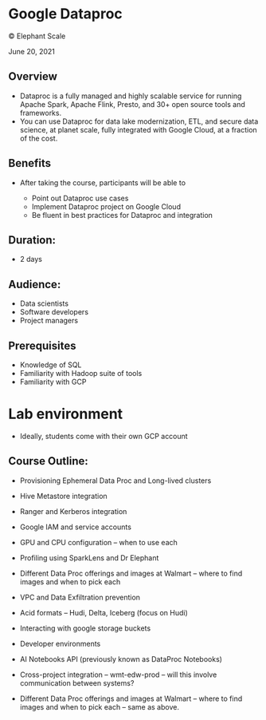 # Google Dataproc
© Elephant Scale

June 20, 2021

## Overview

* Dataproc is a fully managed and highly scalable service for running Apache Spark, Apache Flink, Presto, and 30+ open source tools and frameworks. 
* You can use Dataproc for data lake modernization, ETL, and secure data science, at planet scale, fully integrated with Google Cloud, at a fraction of the cost.

## Benefits

* After taking the course, participants will be able to

  - Point out Dataproc use cases
  - Implement Dataproc project on Google Cloud
  - Be fluent in best practices for Dataproc and integration

## Duration:

* 2 days

## Audience:
* Data scientists
* Software developers
* Project managers

## Prerequisites

* Knowledge of SQL
* Familiarity with Hadoop suite of tools  
* Familiarity with GCP

# Lab environment

* Ideally, students come with their own GCP account

## Course Outline:

* Provisioning Ephemeral Data Proc and Long-lived clusters
* Hive Metastore integration
* Ranger and Kerberos integration
* Google IAM and service accounts
* GPU and CPU configuration – when to use each
* Profiling using SparkLens and Dr Elephant
* Different Data Proc offerings and images at Walmart – where to find images and when to pick each
* VPC and Data Exfiltration prevention
* Acid formats – Hudi, Delta, Iceberg (focus on Hudi)
* Interacting with google storage buckets
* Developer environments
* AI Notebooks API (previously known as DataProc Notebooks)

* Cross-project integration – wmt-edw-prod – will this involve communication between systems?
* Different Data Proc offerings and images at Walmart – where to find images and when to pick each – same as above. 